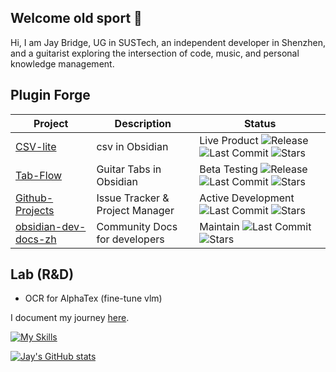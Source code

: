 ## Welcome old sport 👋

Hi, I am Jay Bridge, UG in SUSTech, an independent developer in Shenzhen, and a guitarist exploring the intersection of code, music, and personal knowledge management.


## Plugin Forge

| Project                                                                 | Description                         | Status                |
|-------------------------------------------------------------------------|-------------------------------------|-----------------------|
| [CSV-lite](https://github.com/LIUBINfighter/csv-lite)                   | csv in Obsidian                     | Live Product ![Release](https://img.shields.io/github/v/release/LIUBINfighter/csv-lite) ![Last Commit](https://img.shields.io/github/last-commit/LIUBINfighter/csv-lite) ![Stars](https://img.shields.io/github/stars/LIUBINfighter/csv-lite) |
| [Tab-Flow](https://github.com/LIUBINfighter/Obsidian-Tab-Flow)   | Guitar Tabs in Obsidian             | Beta Testing ![Release](https://img.shields.io/github/v/release/LIUBINfighter/interactive-tabs) ![Last Commit](https://img.shields.io/github/last-commit/LIUBINfighter/interactive-tabs) ![Stars](https://img.shields.io/github/stars/LIUBINfighter/interactive-tabs) |
| [Github-Projects](https://github.com/LIUBINfighter/Github-Projects)     | Issue Tracker & Project Manager     | Active Development <!--![Release](https://img.shields.io/github/v/release/LIUBINfighter/Github-Projects)--> ![Last Commit](https://img.shields.io/github/last-commit/LIUBINfighter/Github-Projects) ![Stars](https://img.shields.io/github/stars/LIUBINfighter/Github-Projects) |
| [obsidian-dev-docs-zh](https://github.com/LIUBINfighter/obsidian-dev-docs-zh) | Community Docs for developers       | Maintain <!--![Release](https://img.shields.io/github/v/release/LIUBINfighter/obsidian-dev-docs-zh)--> ![Last Commit](https://img.shields.io/github/last-commit/LIUBINfighter/obsidian-dev-docs-zh) ![Stars](https://img.shields.io/github/stars/LIUBINfighter/obsidian-dev-docs-zh) |

<!--
| Project                                                                 | Description                         | Status                |
|-------------------------------------------------------------------------|-------------------------------------|-----------------------|
| [CSV-lite](https://github.com/LIUBINfighter/csv-lite)                   | csv in Obsidian                     | Live Product ![Last Commit](https://img.shields.io/github/last-commit/LIUBINfighter/csv-lite) ![Stars](https://img.shields.io/github/stars/LIUBINfighter/csv-lite) |
| [Interactive-Tabs](https://github.com/LIUBINfighter/interactive-tabs)   | Guitar Tabs in Obsidian             | Beta Testing ![Last Commit](https://img.shields.io/github/last-commit/LIUBINfighter/interactive-tabs) ![Stars](https://img.shields.io/github/stars/LIUBINfighter/interactive-tabs) |
| [obsidian-dev-docs-zh](https://github.com/LIUBINfighter/obsidian-dev-docs-zh) | Community Docs for developers       | Maintain ![Last Commit](https://img.shields.io/github/last-commit/LIUBINfighter/obsidian-dev-docs-zh) ![Stars](https://img.shields.io/github/stars/LIUBINfighter/obsidian-dev-docs-zh) |
| [Github-Projects](https://github.com/LIUBINfighter/Github-Projects)     | Issue Tracker & Project Manager     | Active Development ![Last Commit](https://img.shields.io/github/last-commit/LIUBINfighter/Github-Projects) ![Stars](https://img.shields.io/github/stars/LIUBINfighter/Github-Projects) |
-->


## Lab (R&D)

- OCR for AlphaTex (fine-tune vlm)

<!--
## Building agents in obsidian!

🧩 Obsidian plugins developer.

🎨 Enjoy creating beautiful and modern front-end interfaces.

🌐 Building single-page applications.

✨ Learning to build Agentic Apps with Langchain.

On my blog, I share course materials, development logs, personal reflections, and trading notes. 

Feel free to stop by [here](https://liubinfighter.github.io/Blog/) and have a look.

**Believe in the green light.**
-->

I document my journey [here](https://liubinfighter.github.io/Blog/).

[![My Skills](https://skillicons.dev/icons?i=obsidian,js,ts,html,css,git,github,python,md,aws,ubuntu,texmacs,langchain)](https://skillicons.dev)

[![Jay's GitHub stats](https://github-readme-stats.vercel.app/api?username=LIUBINfighter)](https://github.com/anuraghazra/github-readme-stats)


<!--
|  25.3-today    | |  Independent Developer  |
| --- | --- | --- |
|  ~~25.2-25.3~~   |  ~~@LiiiLabs~~   | ~~Intern~~ |
|  24.10-25.2   |   @PoliAI   | Intern |
|    23.10-24.4  |  @ARTINX   |  c++/opencv developer |
-->

<!--
**LIUBINfighter/LIUBINfighter** is a ✨ _special_ ✨ repository because its `README.md` (this file) appears on your GitHub profile.

Here are some ideas to get you started:

- 🔭 I’m currently working on ...
- 🌱 I’m currently learning ...  
- 👯 I’m looking to collaborate on ...
- 🤔 I’m looking for help with ...
- 💬 Ask me about ...
- 📫 How to reach me: ...
- 😄 Pronouns: ...
- ⚡ Fun fact: ...
-->
